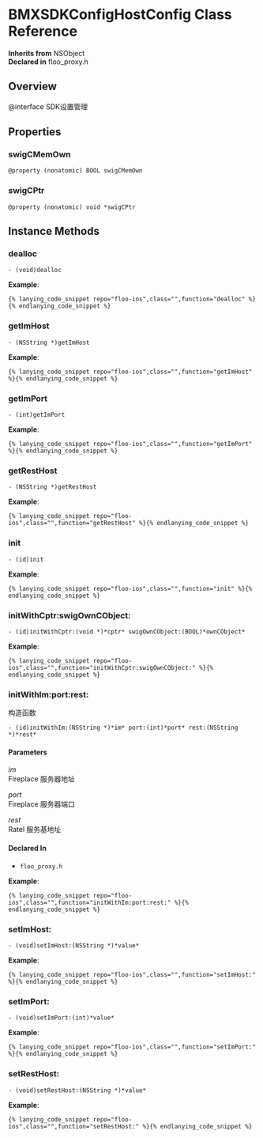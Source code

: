 # BMXSDKConfigHostConfig Class Reference

  **Inherits from** NSObject  
  **Declared in** floo_proxy.h  

## Overview

@interface SDK设置管理

## Properties

<a name="//api/name/swigCMemOwn" title="swigCMemOwn"></a>
### swigCMemOwn

`@property (nonatomic) BOOL swigCMemOwn`

<a name="//api/name/swigCPtr" title="swigCPtr"></a>
### swigCPtr

`@property (nonatomic) void *swigCPtr`

<a title="Instance Methods" name="instance_methods"></a>
## Instance Methods

<a name="//api/name/dealloc" title="dealloc"></a>
### dealloc

`- (void)dealloc`

<a name="//api/name/getImHost" title="getImHost"></a>
**Example**:
```
{% lanying_code_snippet repo="floo-ios",class="",function="dealloc" %}{% endlanying_code_snippet %}
```
### getImHost

`- (NSString *)getImHost`

<a name="//api/name/getImPort" title="getImPort"></a>
**Example**:
```
{% lanying_code_snippet repo="floo-ios",class="",function="getImHost" %}{% endlanying_code_snippet %}
```
### getImPort

`- (int)getImPort`

<a name="//api/name/getRestHost" title="getRestHost"></a>
**Example**:
```
{% lanying_code_snippet repo="floo-ios",class="",function="getImPort" %}{% endlanying_code_snippet %}
```
### getRestHost

`- (NSString *)getRestHost`

<a name="//api/name/init" title="init"></a>
**Example**:
```
{% lanying_code_snippet repo="floo-ios",class="",function="getRestHost" %}{% endlanying_code_snippet %}
```
### init

`- (id)init`

<a name="//api/name/initWithCptr:swigOwnCObject:" title="initWithCptr:swigOwnCObject:"></a>
**Example**:
```
{% lanying_code_snippet repo="floo-ios",class="",function="init" %}{% endlanying_code_snippet %}
```
### initWithCptr:swigOwnCObject:

`- (id)initWithCptr:(void *)*cptr* swigOwnCObject:(BOOL)*ownCObject*`

<a name="//api/name/initWithIm:port:rest:" title="initWithIm:port:rest:"></a>
**Example**:
```
{% lanying_code_snippet repo="floo-ios",class="",function="initWithCptr:swigOwnCObject:" %}{% endlanying_code_snippet %}
```
### initWithIm:port:rest:

构造函数

`- (id)initWithIm:(NSString *)*im* port:(int)*port* rest:(NSString *)*rest*`

#### Parameters

*im*  
   Fireplace 服务器地址  

*port*  
   Fireplace 服务器端口  

*rest*  
   Ratel 服务基地址  

#### Declared In
* `floo_proxy.h`

<a name="//api/name/setImHost:" title="setImHost:"></a>
**Example**:
```
{% lanying_code_snippet repo="floo-ios",class="",function="initWithIm:port:rest:" %}{% endlanying_code_snippet %}
```
### setImHost:

`- (void)setImHost:(NSString *)*value*`

<a name="//api/name/setImPort:" title="setImPort:"></a>
**Example**:
```
{% lanying_code_snippet repo="floo-ios",class="",function="setImHost:" %}{% endlanying_code_snippet %}
```
### setImPort:

`- (void)setImPort:(int)*value*`

<a name="//api/name/setRestHost:" title="setRestHost:"></a>
**Example**:
```
{% lanying_code_snippet repo="floo-ios",class="",function="setImPort:" %}{% endlanying_code_snippet %}
```
### setRestHost:

`- (void)setRestHost:(NSString *)*value*`

**Example**:
```
{% lanying_code_snippet repo="floo-ios",class="",function="setRestHost:" %}{% endlanying_code_snippet %}
```
